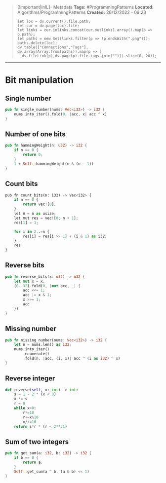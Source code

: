 > [!important|inIL]- Metadata
> **Tags:** #ProgrammingPatterns 
> **Located:** Algorithms/ProgrammingPatterns
> **Created:** 26/12/2022 - 09:23
> ```dataviewjs
>let loc = dv.current().file.path;
>let cur = dv.page(loc).file;
>let links = cur.inlinks.concat(cur.outlinks).array().map(p => p.path);
>let paths = new Set(links.filter(p => !p.endsWith(".png")));
>paths.delete(loc);
>dv.table(["Connections","Tags"], dv.array(Array.from(paths)).map(p => [
>   dv.fileLink(p),dv.page(p).file.tags.join("")]).slice(0, 20));
> ```

___
# Bit manipulation
## Single number
```rust
pub fn single_number(nums: Vec<i32>) -> i32 {
    nums.into_iter().fold(0, |acc, x| acc ^ x)
}
```

## Number of one bits
```rust
pub fn hammingWeight(n: u32) -> i32 {
    if n == 0 {
        return 0;
    }
    1 + Self::hammingWeight(n & (n - 1))
}
```

## Count bits
```python
pub fn count_bits(n: i32) -> Vec<i32> {
    if n == 0 {
        return vec![0];
    }
    let n = n as usize;
    let mut res = vec![0; n + 1];
    res[1] = 1;

    for i in 2..=n {
        res[i] = res[i >> 1] + (i & 1) as i32;
    }
    res
}
```

## Reverse bits
```rust
pub fn reverse_bits(x: u32) -> u32 {
    let mut x = x;
    (0..32).fold(0, |mut acc, _| {
        acc <<= 1;
        acc |= x & 1;
        x >>= 1;
        acc
    })
}
```

## Missing number
```rust
pub fn missing_number(nums: Vec<i32>) -> i32 {
    let n = nums.len() as i32;
    nums.into_iter()
        .enumerate()
        .fold(n, |acc, (i, x)| acc ^ (i as i32) ^ x)
}
```

## Reverse integer 
```python
def reverse(self, x: int) -> int:
    s = 1 - 2 * (x < 0)
    x *= s
    r = 0
    while x>0:
        r*=10
        r+=x%10
        x//=10
    return s*r * (r < 2**31)
```

## Sum of two integers
```rust
pub fn get_sum(a: i32, b: i32) -> i32 {
    if b == 0 {
        return a;
    }
    Self::get_sum(a ^ b, (a & b) << 1)
}
```
